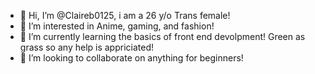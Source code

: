 - 👋 Hi, I’m @Claireb0125, i am a 26 y/o Trans female!
- 👀 I’m interested in Anime, gaming, and fashion!
- 🌱 I’m currently learning the basics of front end devolpment! Green as grass so any help is appriciated!
- 💞️ I’m looking to collaborate on anything for beginners!

<!---
Claireb0125/Claireb0125 is a ✨ special ✨ repository because its `README.md` (this file) appears on your GitHub profile.
You can click the Preview link to take a look at your changes.
--->
